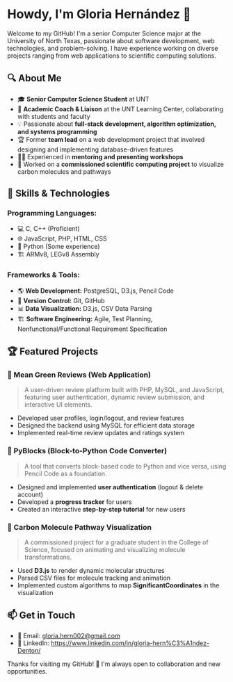 # Howdy, I'm Gloria Hernández 👋

Welcome to my GitHub! I'm a senior Computer Science major at the University of North Texas, passionate about software development, web technologies, and problem-solving. I have experience working on diverse projects ranging from web applications to scientific computing solutions.

## 🔍 About Me
- 🎓 **Senior Computer Science Student** at UNT
- 💼 **Academic Coach & Liaison** at the UNT Learning Center, collaborating with students and faculty
- 💡 Passionate about **full-stack development, algorithm optimization, and systems programming**
- 🏆 Former **team lead** on a web development project that involved designing and implementing database-driven features
- 🧑‍🏫 Experienced in **mentoring and presenting workshops**
- 🔬 Worked on a **commissioned scientific computing project** to visualize carbon molecules and pathways

## 🚀 Skills & Technologies
### **Programming Languages:**
- 💻 C, C++ (Proficient)
- 🌐 JavaScript, PHP, HTML, CSS
- 🐍 Python (Some experience)
- 🏗️ ARMv8, LEGv8 Assembly

### **Frameworks & Tools:**
- 🌎 **Web Development:** PostgreSQL, D3.js, Pencil Code
- 🔄 **Version Control:** Git, GitHub
- 📊 **Data Visualization:** D3.js, CSV Data Parsing
- 🏗️ **Software Engineering:** Agile, Test Planning, Nonfunctional/Functional Requirement Specification

## 🏆 Featured Projects
### **🌱 Mean Green Reviews** (Web Application)
> A user-driven review platform built with PHP, MySQL, and JavaScript, featuring user authentication, dynamic review submission, and interactive UI elements.
- Developed user profiles, login/logout, and review features
- Designed the backend using MySQL for efficient data storage
- Implemented real-time review updates and ratings system

### **🧩 PyBlocks** (Block-to-Python Code Converter)
> A tool that converts block-based code to Python and vice versa, using Pencil Code as a foundation.
- Designed and implemented **user authentication** (logout & delete account)
- Developed a **progress tracker** for users
- Created an interactive **step-by-step tutorial** for new users

### **🔬 Carbon Molecule Pathway Visualization**
> A commissioned project for a graduate student in the College of Science, focused on animating and visualizing molecule transformations.
- Used **D3.js** to render dynamic molecular structures
- Parsed CSV files for molecule tracking and animation
- Implemented custom algorithms to map **SignificantCoordinates** in the visualization

## 📫 Get in Touch
- 📧 Email: gloria.hern002@gmail.com
- 💼 LinkedIn: https://www.linkedin.com/in/gloria-hern%C3%A1ndez-Denton/

Thanks for visiting my GitHub! 🚀 I'm always open to collaboration and new opportunities.

